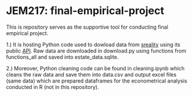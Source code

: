 # JEM217: final-empirical-project
This is repository serves as the supportive tool for conducting final empirical project.

1.) It is hosting Python code used to dowload data from [sreality](https://www.sreality.cz/) using its public [API](https://www.sreality.cz/api/cs/v2/estates?). Raw data are downloaded in download.py using functions from functions_all and saved into estate_data.sqlite.

2.) Moreover, Python cleaning code can be found in cleaning.ipynb which cleans the raw data and save them into data.csv and output excel files (same data) which are prepared dataframes for the econometrical analysis conducted in R (not in this repository).
